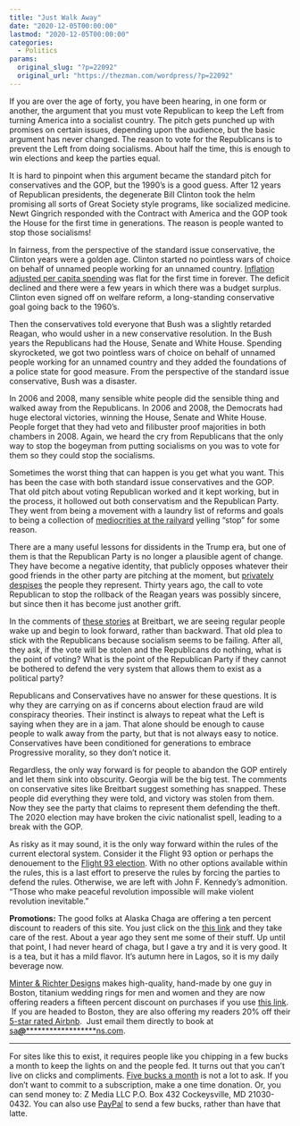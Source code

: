 ```yaml
---
title: "Just Walk Away"
date: "2020-12-05T00:00:00"
lastmod: "2020-12-05T00:00:00"
categories:
  - Politics
params:
  original_slug: "?p=22092"
  original_url: "https://thezman.com/wordpress/?p=22092"
---
```


If you are over the age of forty, you have been hearing, in one form or
another, the argument that you must vote Republican to keep the Left
from turning America into a socialist country. The pitch gets punched up
with promises on certain issues, depending upon the audience, but the
basic argument has never changed. The reason to vote for the Republicans
is to prevent the Left from doing socialisms. About half the time, this
is enough to win elections and keep the parties equal.

It is hard to pinpoint when this argument became the standard pitch for
conservatives and the GOP, but the 1990’s is a good guess. After 12
years of Republican presidents, the degenerate Bill Clinton took the
helm promising all sorts of Great Society style programs, like
socialized medicine. Newt Gingrich responded with the Contract with
America and the GOP took the House for the first time in generations.
The reason is people wanted to stop those socialisms!

In fairness, from the perspective of the standard issue conservative,
the Clinton years were a golden age. Clinton started no pointless wars
of choice on behalf of unnamed people working for an unnamed country. <a
href="https://www.mercatus.org/publications/government-spending/rise-capita-federal-spending"
rel="noopener noreferrer" target="_blank">Inflation adjusted per capita
spending</a> was flat for the first time in forever. The deficit
declined and there were a few years in which there was a budget surplus.
Clinton even signed off on welfare reform, a long-standing conservative
goal going back to the 1960’s.

Then the conservatives told everyone that Bush was a slightly retarded
Reagan, who would usher in a new conservative resolution. In the Bush
years the Republicans had the House, Senate and White House. Spending
skyrocketed, we got two pointless wars of choice on behalf of unnamed
people working for an unnamed country and they added the foundations of
a police state for good measure. From the perspective of the standard
issue conservative, Bush was a disaster.

In 2006 and 2008, many sensible white people did the sensible thing and
walked away from the Republicans. In 2006 and 2008, the Democrats had
huge electoral victories, winning the House, Senate and White House.
People forget that they had veto and filibuster proof majorities in both
chambers in 2008. Again, we heard the cry from Republicans that the only
way to stop the bogeyman from putting socialisms on you was to vote for
them so they could stop the socialisms.

Sometimes the worst thing that can happen is you get what you want. This
has been the case with both standard issue conservatives and the GOP.
That old pitch about voting Republican worked and it kept working, but
in the process, it hollowed out both conservatism and the Republican
Party. They went from being a movement with a laundry list of reforms
and goals to being a collection of <a
href="https://www.goodreads.com/quotes/732749-a-conservative-is-someone-who-stands-athwart-history-yelling-stop"
rel="noopener noreferrer" target="_blank">mediocrities at the
railyard</a> yelling “stop” for some reason.

There are a many useful lessons for dissidents in the Trump era, but one
of them is that the Republican Party is no longer a plausible agent of
change. They have become a negative identity, that publicly opposes
whatever their good friends in the other party are pitching at the
moment, but
<a href="https://twitter.com/MillerStream/status/1334912324373602304"
rel="noopener noreferrer" target="_blank">privately despises</a> the
people they represent. Thirty years ago, the call to vote Republican to
stop the rollback of the Reagan years was possibly sincere, but since
then it has become just another grift.

In the comments of <a
href="https://www.breitbart.com/2020-election/2020/12/04/vice-president-mike-pence-warns-at-georgia-rally-if-you-dont-vote-they-win/"
rel="noopener noreferrer" target="_blank">these stories</a> at
Breitbart, we are seeing regular people wake up and begin to look
forward, rather than backward. That old plea to stick with the
Republicans because socialism seems to be failing. After all, they ask,
if the vote will be stolen and the Republicans do nothing, what is the
point of voting? What is the point of the Republican Party if they
cannot be bothered to defend the very system that allows them to exist
as a political party?

Republicans and Conservatives have no answer for these questions. It is
why they are carrying on as if concerns about election fraud are wild
conspiracy theories. Their instinct is always to repeat what the Left is
saying when they are in a jam. That alone should be enough to cause
people to walk away from the party, but that is not always easy to
notice. Conservatives have been conditioned for generations to embrace
Progressive morality, so they don’t notice it.

Regardless, the only way forward is for people to abandon the GOP
entirely and let them sink into obscurity. Georgia will be the big test.
The comments on conservative sites like Breitbart suggest something has
snapped. These people did everything they were told, and victory was
stolen from them. Now they see the party that claims to represent them
defending the theft. The 2020 election may have broken the civic
nationalist spell, leading to a break with the GOP.

As risky as it may sound, it is the only way forward within the rules of
the current electoral system. Consider it the Flight 93 option or
perhaps the denouement to the <a
href="https://claremontreviewofbooks.com/digital/the-flight-93-election/"
rel="noopener noreferrer" target="_blank">Flight 93 election</a>. With
no other options available within the rules, this is a last effort to
preserve the rules by forcing the parties to defend the rules.
Otherwise, we are left with John F. Kennedy’s admonition. “Those who
make peaceful revolution impossible will make violent revolution
inevitable.”

**Promotions:** The good folks at Alaska Chaga are offering a ten
percent discount to readers of this site. You just click on the
<a href="https://alaskachaga.us/discount/ZMAN" rel="noopener noreferrer"
target="_blank">this link</a> and they take care of the rest. About a
year ago they sent me some of their stuff. Up until that point, I had
never heard of chaga, but I gave a try and it is very good. It is a tea,
but it has a mild flavor. It’s autumn here in Lagos, so it is my daily
beverage now.

<a href="https://www.minterandrichterdesigns.com/"
rel="noreferrer nofollow noopener" target="_blank">Minter &amp; Richter
Designs</a> makes high-quality, hand-made by one guy in Boston, titanium
wedding rings for men and women and they are now offering readers a
fifteen percent discount on purchases if you use
<a href="https://www.minterandrichterdesigns.com/discount/ZMAN"
rel="noreferrer nofollow noopener" target="_blank">this link</a>. 
 <span class="highlight"><span class="colour"><span class="font"><span class="size">If
you are headed to Boston, they are also offering my readers 20% off
their <a
href="https://www.airbnb.com/users/7988017/listings?user_id=7988017&amp;s=3"
rel="noopener noreferrer" target="_blank">5-star rated Airbnb</a>.  Just
email them directly to book at
<a href="mailto:sa***@*********************ns.com"
data-original-string="e2/IC8yFaxs+SX9K3BcFIQ==cb7ss275QPzqwGyCOiY3Tt1UotErhASzDYgKMEKazLKvpadWtAbKDWasH//9fS5s3ys"><span
class="apbct-email-encoder"
data-original-string="clBPNvSkPCX+L+NSE1oVyw==cb7pNVwvGyhx58ckrRULUOFidifG2Prz7mQqlhpZJY9oJ/alQZH4QJRCTN4bktTuRwI"
title="This contact has been encoded by Anti-Spam by CleanTalk. Click to decode. To finish the decoding make sure that JavaScript is enabled in your browser.">sa<span
class="apbct-blur">***</span>@<span
class="apbct-blur">*********************</span>ns.com</span></a>.</span></span></span></span>

------------------------------------------------------------------------

For sites like this to exist, it requires people like you chipping in a
few bucks a month to keep the lights on and the people fed. It turns out
that you can’t live on clicks and compliments.
<a href="https://www.subscribestar.com/the-z-blog"
rel="noopener noreferrer" target="_blank">Five bucks a month</a> is not
a lot to ask. If you don’t want to commit to a subscription, make a one
time donation. Or, you can send money to: Z Media LLC P.O. Box 432
Cockeysville, MD 21030-0432. You can also use <a
href="https://www.paypal.com/cgi-bin/webscr?cmd=_s-xclick&amp;hosted_button_id=UDAS2Q8JYA6CN&amp;source=url"
rel="noopener noreferrer" target="_blank">PayPal</a> to send a few
bucks, rather than have that latte.
